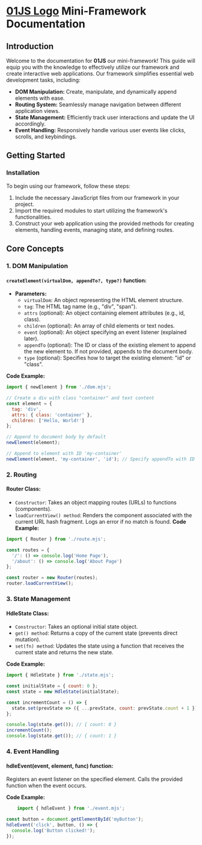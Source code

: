 # [01JS Logo](../public/assets/miniframework.jpg) Mini-Framework Documentation

## Introduction

Welcome to the documentation for **01JS** our mini-framework! This guide will equip you with the knowledge to effectively utilize our framework and create interactive web applications. Our framework simplifies essential web development tasks, including:

- **DOM Manipulation:** Create, manipulate, and dynamically append elements with ease.
- **Routing System:** Seamlessly manage navigation between different application views.
- **State Management:** Efficiently track user interactions and update the UI accordingly.
- **Event Handling:** Responsively handle various user events like clicks, scrolls, and keybindings.

## Getting Started

### Installation

To begin using our framework, follow these steps:

1. Include the necessary JavaScript files from our framework in your project.
2. Import the required modules to start utilizing the framework's functionalities.
3. Construct your web application using the provided methods for creating elements, handling events, managing state, and defining routes.

## Core Concepts

### 1. DOM Manipulation

#### `createElement(virtualDom, appendTo?, type?)` function:

- **Parameters:**
  - `virtualDom`: An object representing the HTML element structure.
  - `tag`: The HTML tag name (e.g., "div", "span").
  - `attrs` (optional): An object containing element attributes (e.g., id, class).
  - `children` (optional): An array of child elements or text nodes.
  - `event` (optional): An object specifying an event listener (explained later).
  - `appendTo` (optional): The ID or class of the existing element to append the new element to. If not provided, appends to the document body.
  - `type` (optional): Specifies how to target the existing element: "id" or "class".

**Code Example:**
```javascript
import { newElement } from './dom.mjs';

// Create a div with class "container" and text content
const element = {
  tag: 'div',
  attrs: { class: 'container' },
  children: ['Hello, World!']
};

// Append to document body by default
newElement(element);  

// Append to element with ID 'my-container'
newElement(element, 'my-container', 'id'); // Specify appendTo with ID

```


### 2. Routing
#### Router Class:
- `Constructor`: Takes an object mapping routes (URLs) to functions (components).
- `loadCurrentView() method`: Renders the component associated with the current URL hash fragment. Logs an error if no match is found.
**Code Example:**
```javascript
import { Router } from './route.mjs';

const routes = {
  '/': () => console.log('Home Page'),
  '/about': () => console.log('About Page')
};

const router = new Router(routes);
router.loadCurrentView();

```

### 3. State Management
#### HdleState Class:
- `Constructor`: Takes an optional initial state object.
- `get() method`: Returns a copy of the current state (prevents direct mutation).
- `set(fn) method`: Updates the state using a function that receives the current state and returns the new state.

**Code Example:**
``` javascript
import { HdleState } from './state.mjs';

const initialState = { count: 0 };
const state = new HdleState(initialState);

const incrementCount = () => {
  state.set(prevState => ({ ...prevState, count: prevState.count + 1 }));
};

console.log(state.get()); // { count: 0 }
incrementCount();
console.log(state.get()); // { count: 1 }

```

### 4. Event Handling
#### hdleEvent(event, element, func) function:
Registers an event listener on the specified element.
Calls the provided function when the event occurs.

**Code Example:**
``` javascript
    import { hdleEvent } from './event.mjs';

const button = document.getElementById('myButton');
hdleEvent('click', button, () => {
  console.log('Button clicked!');
});
```